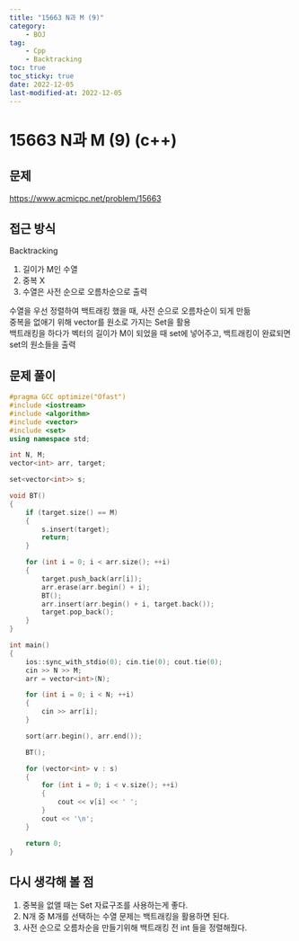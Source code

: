 ```yaml
---
title: "15663 N과 M (9)"
category:
    - BOJ
tag:
    - Cpp
    - Backtracking
toc: true
toc_sticky: true
date: 2022-12-05
last-modified-at: 2022-12-05
---
```


# 15663 N과 M (9) (c++)

## 문제
https://www.acmicpc.net/problem/15663

## 접근 방식
Backtracking
1. 길이가 M인 수열
2. 중복 X
3. 수열은 사전 순으로 오름차순으로 출력


수열을 우선 정렬하여 백트래킹 했을 때, 사전 순으로 오름차순이 되게 만듦   
중복을 없애기 위해 vector<int>를 원소로 가지는 Set을 활용   
백트래킹을 하다가 벡터의 길이가 M이 되었을 때 set에 넣어주고,
백트래킹이 완료되면 set의 원소들을 출력

## 문제 풀이
```c++
#pragma GCC optimize("Ofast")
#include <iostream>
#include <algorithm>
#include <vector>
#include <set>
using namespace std;

int N, M;
vector<int> arr, target;

set<vector<int>> s;

void BT()
{
    if (target.size() == M)
    {
        s.insert(target);
        return;
    }

    for (int i = 0; i < arr.size(); ++i)
    {
        target.push_back(arr[i]);
        arr.erase(arr.begin() + i);
        BT();
        arr.insert(arr.begin() + i, target.back());
        target.pop_back();
    }
}

int main()
{
    ios::sync_with_stdio(0); cin.tie(0); cout.tie(0);
    cin >> N >> M;
    arr = vector<int>(N);

    for (int i = 0; i < N; ++i)
    {
        cin >> arr[i];
    }

    sort(arr.begin(), arr.end());

    BT();

    for (vector<int> v : s)
    {
        for (int i = 0; i < v.size(); ++i)
        {
            cout << v[i] << ' ';
        }
        cout << '\n';
    }

    return 0;
}
```

## 다시 생각해 볼 점
1. 중복을 없앨 때는 Set 자료구조를 사용하는게 좋다.
2. N개 중 M개를 선택하는 수열 문제는 백트래킹을 활용하면 된다.
3. 사전 순으로 오름차순을 만들기위해 백트래킹 전 int 들을 정렬해줬다.